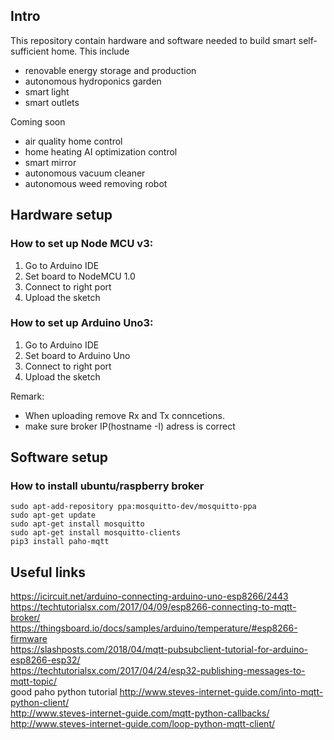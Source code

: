 ## Intro
This repository contain hardware and software needed to build smart self-sufficient home. This include
 - renovable energy storage and production
 - autonomous hydroponics garden
 - smart light
 - smart outlets
 
 Coming soon
- air quality home control
- home heating AI optimization control
- smart mirror
- autonomous vacuum cleaner
- autonomous weed removing robot

## Hardware setup
### How to set up Node MCU v3:
1. Go to Arduino IDE
2. Set board to NodeMCU 1.0
3. Connect to right port
4. Upload the sketch

### How to set up Arduino Uno3:
1. Go to Arduino IDE
2. Set board to Arduino Uno
3. Connect to right port
4. Upload the sketch

Remark:
- When uploading remove Rx and Tx conncetions.
- make sure broker IP(hostname -I) adress is correct

## Software setup
### How to install ubuntu/raspberry broker  
`sudo apt-add-repository ppa:mosquitto-dev/mosquitto-ppa`  
`sudo apt-get update`  
`sudo apt-get install mosquitto`  
`sudo apt-get install mosquitto-clients`  
`pip3 install paho-mqtt` 

## Useful links
https://icircuit.net/arduino-connecting-arduino-uno-esp8266/2443  
https://techtutorialsx.com/2017/04/09/esp8266-connecting-to-mqtt-broker/  
https://thingsboard.io/docs/samples/arduino/temperature/#esp8266-firmware  
https://slashposts.com/2018/04/mqtt-pubsubclient-tutorial-for-arduino-esp8266-esp32/  
https://techtutorialsx.com/2017/04/24/esp32-publishing-messages-to-mqtt-topic/  
good paho python tutorial http://www.steves-internet-guide.com/into-mqtt-python-client/  
http://www.steves-internet-guide.com/mqtt-python-callbacks/  
http://www.steves-internet-guide.com/loop-python-mqtt-client/
